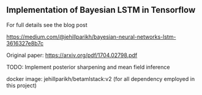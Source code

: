 
## Implementation of Bayesian LSTM in Tensorflow

For full details see the blog post

https://medium.com/@jehillparikh/bayesian-neural-networks-lstm-3616327e8b7c

Original paper: https://arxiv.org/pdf/1704.02798.pdf

TODO: Implement posterior sharpening and mean field inference 

docker image: jehillparikh/betamlstack:v2 (for all dependency employed in this project)
